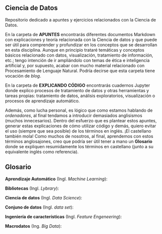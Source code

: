## Ciencia de Datos

Repositorio dedicado a apuntes y ejercicios relacionados con la Ciencia de Datos.

En la carpeta de **APUNTES** encontrarás diferentes documentos Markdown con explicaciones y teoría relacionada con la Ciencia de datos y que puede ser útil para comprender y profundizar en los conceptos que se desarrollan en esta disciplina. Aunque en principio trataré temáticas y conceptos básicos relacionado con datos, visualización, tratamiento de información, etc.; tengo intención de ir ampliándolo con temas de ética e inteligencia artificial y, por supuesto, acabar con mucho material relacionado con Procesamiento de Lenguaje Natural. Podría decirse que esta carpeta tiene vocación de *blog*.

En la carpeta de **EXPLICANDO CÓDIGO** encontrarás cuadernos Jupyter donde explico procesos de tratamiento de datos y otras herramientas y tareas propias: tratamiento de datos, análisis exploratorios, visualización o procesos de aprendizaje automático.

Además, como lucha personal, es lógico que como estamos hablando de *ordenadores*, al final tendamos a introducir demasiados anglisismos (muchos innecesarios). Dentro del esfuerzo que es plantear estos apuntes, generar estas explicaciones de cómo utilizar código y demás, quiero evitar el uso (siempre que sea posible) de los términos en inglés. ¡El castellano también mola! Como muchos de nosotros, al final, aprendemos con estos términos anglosajones, creo que podría ser útil tener a mano un **Glosario** donde se expliquen resumidamente los términos en castellano (junto a su equivalente inglés como referencia).

## Glosario

**Aprendizaje Automático** (Ingl. *Machine Learning*):

**Bibliotecas** (Ingl. *Lybrary*):

**Ciencia de datos** (Ingl. *Data Science*):

**Conjuno de datos** (Ingl. *data set*):

**Ingeniería de características** (Ingl. *Feature Engeneering*):

**Macrodatos** (Ing. *Big Data*):




